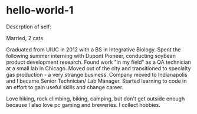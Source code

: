 # hello-world-1
Descrption of self:

Married, 2 cats

Graduated from UIUC in 2012 with a BS in Integrative Biology. Spent the following summer interning with Dupont Pioneer, conducting soybean product development research. Found work "in my field" as a QA technician at a small lab in Chicago. Moved out of the city and transitioned to specialty gas production - a very strange business. Company moved to Indianapolis and I became Senior Technician/ Lab Manager. Started learning to code in an effort to gain useful skills and change career.

Love hiking, rock climbing, biking, camping, but don't get outside enough because I also love pc gaming and breweries. I collect hobbies.
